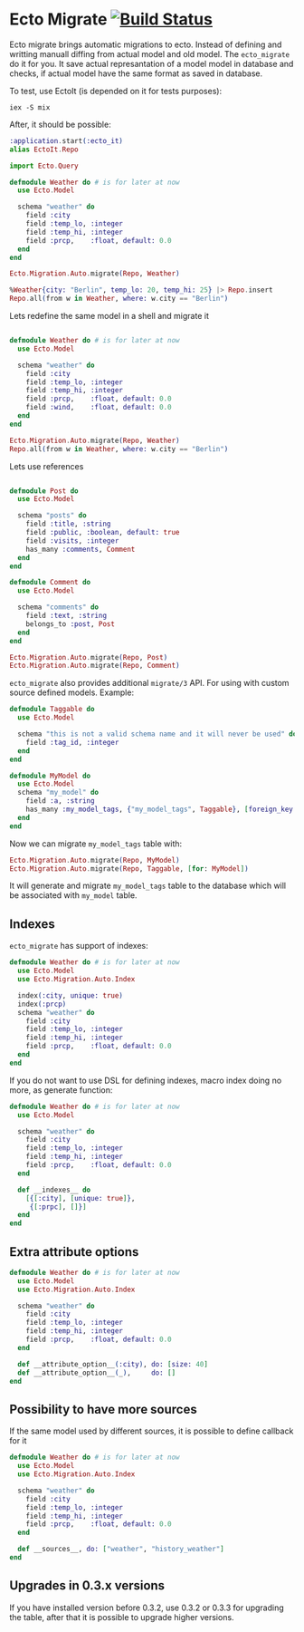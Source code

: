Ecto Migrate [![Build Status](https://travis-ci.org/xerions/ecto_migrate.svg)](https://travis-ci.org/xerions/ecto_migrate)
============

Ecto migrate brings automatic migrations to ecto. Instead of defining and writting manuall diffing
from actual model and old model. The `ecto_migrate` do it for you. It save actual represantation of
a model model in database and checks, if actual model have the same format as saved in database.

To test, use EctoIt (is depended on it for tests purposes):

```
iex -S mix
```

After, it should be possible:

```elixir
:application.start(:ecto_it)
alias EctoIt.Repo

import Ecto.Query

defmodule Weather do # is for later at now
  use Ecto.Model

  schema "weather" do
    field :city
    field :temp_lo, :integer
    field :temp_hi, :integer
    field :prcp,    :float, default: 0.0
  end
end

Ecto.Migration.Auto.migrate(Repo, Weather)

%Weather{city: "Berlin", temp_lo: 20, temp_hi: 25} |> Repo.insert
Repo.all(from w in Weather, where: w.city == "Berlin")

```

Lets redefine the same model in a shell and migrate it

```elixir

defmodule Weather do # is for later at now
  use Ecto.Model

  schema "weather" do
    field :city
    field :temp_lo, :integer
    field :temp_hi, :integer
    field :prcp,    :float, default: 0.0
    field :wind,    :float, default: 0.0
  end
end

Ecto.Migration.Auto.migrate(Repo, Weather)
Repo.all(from w in Weather, where: w.city == "Berlin")

```

Lets use references

```elixir

defmodule Post do
  use Ecto.Model

  schema "posts" do
    field :title, :string
    field :public, :boolean, default: true
    field :visits, :integer
    has_many :comments, Comment
  end
end

defmodule Comment do
  use Ecto.Model

  schema "comments" do
    field :text, :string
    belongs_to :post, Post
  end
end

Ecto.Migration.Auto.migrate(Repo, Post)
Ecto.Migration.Auto.migrate(Repo, Comment)

```

`ecto_migrate` also provides additional `migrate/3` API. For using with custom source defined models. Example:

```elixir
defmodule Taggable do
  use Ecto.Model

  schema "this is not a valid schema name and it will never be used" do
    field :tag_id, :integer
  end
end

defmodule MyModel do
  use Ecto.Model
  schema "my_model" do
    field :a, :string
    has_many :my_model_tags, {"my_model_tags", Taggable}, [foreign_key: :tag_id]
  end
end
```

Now we can migrate `my_model_tags` table with:

```elixir
Ecto.Migration.Auto.migrate(Repo, MyModel)
Ecto.Migration.Auto.migrate(Repo, Taggable, [for: MyModel])
```

It will generate and migrate `my_model_tags` table to the database which will be associated with `my_model` table.

Indexes
-------

`ecto_migrate` has support of indexes:

```elixir
defmodule Weather do # is for later at now
  use Ecto.Model
  use Ecto.Migration.Auto.Index

  index(:city, unique: true)
  index(:prcp)
  schema "weather" do
    field :city
    field :temp_lo, :integer
    field :temp_hi, :integer
    field :prcp,    :float, default: 0.0
  end
end
```

If you do not want to use DSL for defining indexes, macro index doing no more, as generate function:

```elixir
defmodule Weather do # is for later at now
  use Ecto.Model

  schema "weather" do
    field :city
    field :temp_lo, :integer
    field :temp_hi, :integer
    field :prcp,    :float, default: 0.0
  end

  def __indexes__ do
    [{[:city], [unique: true]},
     {[:prpc], []}]
  end
end
```

Extra attribute options
-----------------------

```elixir
defmodule Weather do # is for later at now
  use Ecto.Model
  use Ecto.Migration.Auto.Index

  schema "weather" do
    field :city
    field :temp_lo, :integer
    field :temp_hi, :integer
    field :prcp,    :float, default: 0.0
  end

  def __attribute_option__(:city), do: [size: 40]
  def __attribute_option__(_),     do: []
end
```

Possibility to have more sources
--------------------------------

If the same model used by different sources, it is possible to define callback for it

```elixir
defmodule Weather do # is for later at now
  use Ecto.Model
  use Ecto.Migration.Auto.Index

  schema "weather" do
    field :city
    field :temp_lo, :integer
    field :temp_hi, :integer
    field :prcp,    :float, default: 0.0
  end

  def __sources__, do: ["weather", "history_weather"]
end
```

Upgrades in 0.3.x versions
--------------------------

If you have installed version before 0.3.2, use 0.3.2 or 0.3.3 for upgrading the table, after that it is possible to
upgrade higher versions.
